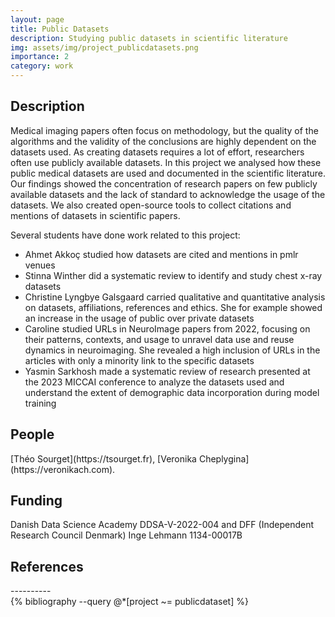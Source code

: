 ```yaml
---
layout: page
title: Public Datasets
description: Studying public datasets in scientific literature
img: assets/img/project_publicdatasets.png
importance: 2
category: work
---
```


<h2>Description</h2>

Medical imaging papers often focus on methodology, but the quality of the algorithms and the validity of the conclusions are highly dependent on the datasets used. As creating datasets requires a lot of effort, researchers often use publicly available datasets. In this project we analysed how these public medical datasets are used and documented in the scientific literature.
Our findings showed the concentration of research papers on few publicly available datasets and the lack of standard to acknowledge the usage of the datasets. We also created open-source tools to collect citations and mentions of datasets in scientific papers.
   
Several students have done work related to this project:
<ul>
<li>Ahmet Akkoç studied how datasets are cited and mentions in pmlr venues</li>
<li>Stinna Winther did a systematic review to identify and study chest x-ray datasets</li>
<li>Christine Lyngbye Galsgaard carried qualitative and quantitative analysis on datasets, affiliations, references and ethics. She for example showed an increase in the usage of public over private datasets</li>
<li>Caroline studied URLs in NeuroImage papers from 2022, focusing on their patterns, contexts, and usage to unravel data use and reuse dynamics in neuroimaging. She revealed a high inclusion of URLs in the articles with only a minority link to the specific datasets</li>
<li>Yasmin Sarkhosh made a systematic review of research presented at the 2023 MICCAI conference to analyze the datasets used and understand the extent of demographic data incorporation during model training</li>
</ul> 


<h2>People</h2>
[Théo Sourget](https://tsourget.fr), [Veronika Cheplygina](https://veronikach.com).

<h2>Funding</h2>
Danish Data Science Academy DDSA-V-2022-004 and DFF (Independent Research Council Denmark) Inge Lehmann 1134-00017B

<h2>References</h2>
----------
<div class="publications">
  {% bibliography --query @*[project ~= publicdataset] %}
</div>
